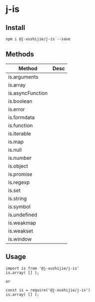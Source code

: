 # j-is

## Install

```
npm i @j-xushijie/j-is --save
```

## Methods

| Method | Desc |
| --- | ---- |
| is.arguments| |
| is.array| |
| is.asyncFunction | |
| is.boolean | |
| is.error | |
| is.formdata | |
| is.function | |
| is.iterable | |
| is.map | |
| is.null | |
| is.number | |
| is.object | |
| is.promise | |
| is.regexp | |
| is.set | |
| is.string | |
| is.symbol | |
| is.undefined | |
| is.weakmap | |
| is.weakset | |
| is.window | |


## Usage

```
import is from '@j-xushijie/j-is'
is.array( [] );

or

const is = require('@j-xushijie/j-is')
is.array( [] );
```

